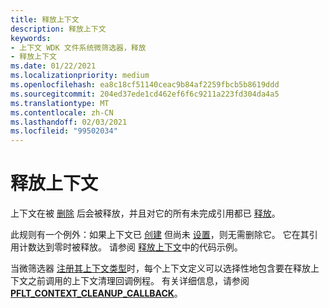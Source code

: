 ```yaml
---
title: 释放上下文
description: 释放上下文
keywords:
- 上下文 WDK 文件系统微筛选器，释放
- 释放上下文
ms.date: 01/22/2021
ms.localizationpriority: medium
ms.openlocfilehash: ea8c18cf51140ceac9b84af2259fbcb5b8619ddd
ms.sourcegitcommit: 204ed37ede1cd462ef6f6c9211a223fd304da4a5
ms.translationtype: MT
ms.contentlocale: zh-CN
ms.lasthandoff: 02/03/2021
ms.locfileid: "99502034"
---
```

# <a name="freeing-contexts"></a>释放上下文

上下文在被 [删除](deleting-contexts.md) 后会被释放，并且对它的所有未完成引用都已 [释放](releasing-contexts.md)。

此规则有一个例外：如果上下文已 [创建](creating-contexts.md) 但尚未 [设置](setting-contexts.md)，则无需删除它。 它在其引用计数达到零时被释放。 请参阅 [释放上下文](releasing-contexts.md)中的代码示例。

当微筛选器 [注册其上下文类型](registering-context-types.md)时，每个上下文定义可以选择性地包含要在释放上下文之前调用的上下文清理回调例程。 有关详细信息，请参阅 [**PFLT_CONTEXT_CLEANUP_CALLBACK**](/windows-hardware/drivers/ddi/fltkernel/nc-fltkernel-pflt_context_cleanup_callback)。
